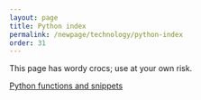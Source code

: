 ```yaml
---
layout: page
title: Python index 
permalink: /newpage/technology/python-index
order: 31
---
```


This page has wordy crocs; use at your own risk.

<!-- This link works because of permalink -->

[Python functions and snippets](./python-functions-and-snippets)

